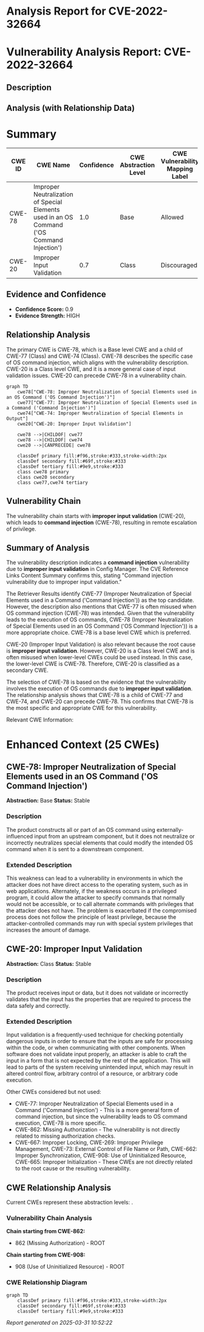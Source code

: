 # Analysis Report for CVE-2022-32664

# Vulnerability Analysis Report: CVE-2022-32664

## Description



## Analysis (with Relationship Data)

# Summary
| CWE ID | CWE Name | Confidence | CWE Abstraction Level | CWE Vulnerability Mapping Label | CWE-Vulnerability Mapping Notes |
|---|---|---|---|---|---|
| CWE-78 | Improper Neutralization of Special Elements used in an OS Command ('OS Command Injection') | 1.0 | Base | Allowed | Primary CWE |
| CWE-20 | Improper Input Validation | 0.7 | Class | Discouraged | Secondary CWE |

## Evidence and Confidence

*   **Confidence Score:** 0.9
*   **Evidence Strength:** HIGH

## Relationship Analysis
The primary CWE is CWE-78, which is a Base level CWE and a child of CWE-77 (Class) and CWE-74 (Class). CWE-78 describes the specific case of OS command injection, which aligns with the vulnerability description. CWE-20 is a Class level CWE, and it is a more general case of input validation issues. CWE-20 can precede CWE-78 in a vulnerability chain.

```mermaid
graph TD
    cwe78["CWE-78: Improper Neutralization of Special Elements used in an OS Command ('OS Command Injection')"]
    cwe77["CWE-77: Improper Neutralization of Special Elements used in a Command ('Command Injection')"]
    cwe74["CWE-74: Improper Neutralization of Special Elements in Output"]
    cwe20["CWE-20: Improper Input Validation"]

    cwe78 -->|CHILDOF| cwe77
    cwe78 -->|CHILDOF| cwe74
    cwe20 -->|CANPRECEDE| cwe78

    classDef primary fill:#f96,stroke:#333,stroke-width:2px
    classDef secondary fill:#69f,stroke:#333
    classDef tertiary fill:#9e9,stroke:#333
    class cwe78 primary
    class cwe20 secondary
    class cwe77,cwe74 tertiary
```

## Vulnerability Chain
The vulnerability chain starts with **improper input validation** (CWE-20), which leads to **command injection** (CWE-78), resulting in remote escalation of privilege.

## Summary of Analysis
The vulnerability description indicates a **command injection** vulnerability due to **improper input validation** in Config Manager. The CVE Reference Links Content Summary confirms this, stating "Command injection vulnerability due to improper input validation."

The Retriever Results identify CWE-77 (Improper Neutralization of Special Elements used in a Command ('Command Injection')) as the top candidate. However, the description also mentions that CWE-77 is often misused when OS command injection (CWE-78) was intended. Given that the vulnerability leads to the execution of OS commands, CWE-78 (Improper Neutralization of Special Elements used in an OS Command ('OS Command Injection')) is a more appropriate choice. CWE-78 is a base level CWE which is preferred.

CWE-20 (Improper Input Validation) is also relevant because the root cause is **improper input validation**. However, CWE-20 is a Class level CWE and is often misused when lower-level CWEs could be used instead. In this case, the lower-level CWE is CWE-78. Therefore, CWE-20 is classified as a secondary CWE.

The selection of CWE-78 is based on the evidence that the vulnerability involves the execution of OS commands due to **improper input validation**. The relationship analysis shows that CWE-78 is a child of CWE-77 and CWE-74, and CWE-20 can precede CWE-78. This confirms that CWE-78 is the most specific and appropriate CWE for this vulnerability.

Relevant CWE Information:

# Enhanced Context (25 CWEs)

## CWE-78: Improper Neutralization of Special Elements used in an OS Command ('OS Command Injection')
**Abstraction:** Base
**Status:** Stable

### Description
The product constructs all or part of an OS command using externally-influenced input from an upstream component, but it does not neutralize or incorrectly neutralizes special elements that could modify the intended OS command when it is sent to a downstream component.

### Extended Description
This weakness can lead to a vulnerability in environments in which the attacker does not have direct access to the operating system, such as in web applications. Alternately, if the weakness occurs in a privileged program, it could allow the attacker to specify commands that normally would not be accessible, or to call alternate commands with privileges that the attacker does not have. The problem is exacerbated if the compromised process does not follow the principle of least privilege, because the attacker-controlled commands may run with special system privileges that increases the amount of damage.

## CWE-20: Improper Input Validation
**Abstraction:** Class
**Status:** Stable

### Description
The product receives input or data, but it does
        not validate or incorrectly validates that the input has the
        properties that are required to process the data safely and
        correctly.

### Extended Description
Input validation is a frequently-used technique for checking potentially dangerous inputs in order to ensure that the inputs are safe for processing within the code, or when communicating with other components. When software does not validate input properly, an attacker is able to craft the input in a form that is not expected by the rest of the application. This will lead to parts of the system receiving unintended input, which may result in altered control flow, arbitrary control of a resource, or arbitrary code execution.

Other CWEs considered but not used:
- CWE-77: Improper Neutralization of Special Elements used in a Command ('Command Injection') - This is a more general form of command injection, but since the vulnerability leads to OS command execution, CWE-78 is more specific.
- CWE-862: Missing Authorization - The vulnerability is not directly related to missing authorization checks.
- CWE-667: Improper Locking, CWE-269: Improper Privilege Management, CWE-73: External Control of File Name or Path, CWE-662: Improper Synchronization, CWE-908: Use of Uninitialized Resource, CWE-665: Improper Initialization - These CWEs are not directly related to the root cause or the resulting vulnerability.


## CWE Relationship Analysis

Current CWEs represent these abstraction levels: .


### Vulnerability Chain Analysis

**Chain starting from CWE-862:**
- 862 (Missing Authorization) - ROOT


**Chain starting from CWE-908:**
- 908 (Use of Uninitialized Resource) - ROOT



### CWE Relationship Diagram

```mermaid
graph TD
    classDef primary fill:#f96,stroke:#333,stroke-width:2px
    classDef secondary fill:#69f,stroke:#333
    classDef tertiary fill:#9e9,stroke:#333
```



*Report generated on 2025-03-31 10:52:22*
